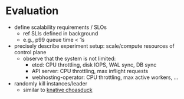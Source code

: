 # Evaluation

- define scalability requirements / SLOs
  - ref SLIs defined in background
  - e.g., p99 queue time < 1s
- precisely describe experiment setup: scale/compute resources of control plane
  - observe that the system is not limited:
    - etcd: CPU throttling, disk IOPS, WAL sync, DB sync
    - API server: CPU throttling, max inflight requests
    - webhosting-operator: CPU throttling, max active workers, ...
- randomly kill instances/leader
  - similar to [knative choasduck](https://github.com/knative/pkg/blob/main/leaderelection/chaosduck/main.go#L17)
